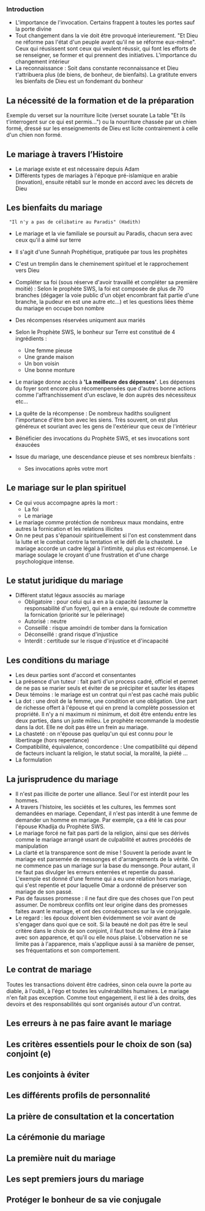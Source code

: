### Introduction

- L'importance de l'invocation. Certains frappent à toutes les portes sauf la porte divine
- Tout changement dans la vie doit être provoqué interieurement. "Et Dieu ne réforme pas l'état d'un peuple avant qu'il ne se réforme eux-même". Ceux qui réusissent sont ceux qui veulent réussir, qui font les efforts de se renseigner, se former et qui prennent des initiatives. L'importance du changement intérieur
- La reconnaissance : Soit dans constante reconnaissance et Dieu t'attribuera plus (de biens, de bonheur, de bienfaits). La gratitute envers les bienfaits de Dieu est un fondemant du bonheur

## La nécessité de la formation et de la préparation

Exemple du verset sur la nourriture licite (verset sourate La table "Et ils t'interrogent sur ce qui est permis...") ou la nourriture chassée par un chien formé, dressé sur les enseignements de Dieu est licite contrairement à celle d'un chien non formé. 


## Le mariage à travers l’Histoire

- Le mariage existe et est nécessaire depuis Adam
- Différents types de mariages à l'époque pré-islamique en arabie (inovation), ensuite rétabli sur le monde en accord avec les décrets de Dieu

## Les bienfaits du mariage

	 "Il n'y a pas de célibatire au Paradis" (Hadith)
- Le mariage et la vie familiale se poursuit au Paradis, chacun sera avec ceux qu'il a aimé sur terre
- Il s'agit d'une Sunnah Prophétique, pratiquée par tous les prophètes
- C'est un tremplin dans le cheminement spirituel et le rapprochement vers Dieu
- Compléter sa foi (sous réserve d'avoir travaillé et compléter sa première moitié) : Selon le prophète SWS, la foi est composée de plus de 70 branches (dégager la voie public d'un objet encombrant fait partie d'une branche, la pudeur en est une autre etc...) et les questions liées thème du mariage en occupe bon nombre 
- Des récompenses réservées uniqument aux mariés
- Selon le Prophète SWS, le bonheur sur Terre est constitué de 4 ingrédients :
	- Une femme pieuse
	- Une grande maison
	- Un bon voisin
	- Une bonne monture

- Le mariage donne accès à __'La meilleure des dépenses'__. Les dépenses du foyer sont encore plus récomenpensées que d'autres bonne actions comme l'affranchissement d'un esclave, le don auprès des nécessiteux etc... 
- La quête de la récompense : De nombreux hadiths soulignent l'importance d'être bon avec les siens. Très souvent, on est plus généreux et souriant avec les gens de l'extérieur que ceux de l'intérieur
- Bénéficier des invocations du Prophète SWS, et ses invocations sont éxaucées
- Issue du mariage, une descendance pieuse et ses nombreux bienfaits :
	- Ses invocations après votre mort 

## Le mariage sur le plan spirituel

- Ce qui vous accompagne après la mort :
	- La foi 
	- Le mariage
- Le mariage comme protéction de nombreux maux mondains, entre autres la fornication et les relations illicites
- On ne peut pas s'épanouir spirituellement si l'on est constemment dans la lutte et le combat contre la tentation et le défi de la chasteté. Le mariage accorde un cadre légal à l'intimité, qui plus est récompensé. Le mariage soulage le croyant d'une frustration et d'une charge psychologique intense.

## Le statut juridique du mariage

- Différent statut légaux associés au mariage
	- Obligatoire : pour celui qui a en a la capacité (assumer la responsabilité d'un foyer), qui en a envie, qui redoute de commettre la fornication (priorité sur le pélerinage)
	- Autorisé : neutre
	- Conseillé : risque amoindri de tomber dans la fornication
	- Déconseillé : grand risque d'injustice
	- Interdit : certitude sur le risque d'injustice et d'incapacité 

## Les conditions du mariage

- Les deux parties sont d'accord et consentantes
- La présence d'un tuteur : fait parti d'un process cadré, officiel et permet de ne pas se marier seuls et éviter de se précipiter et sauter les étapes
- Deux témoins : le mariage est un contrat qui n'est pas caché mais public 
- La dot : une droit de la femme, une condition et une obligation. Une part de richesse offert à l'épouse et qui en prend la complète possession et propriété. Il n'y a ni maximum ni minimum, et doit être entendu entre les deux parties, dans un juste milieu. Le prophète recommande la modestie dans la dot. Elle ne doit pas être un frein au mariage.
- La chasteté : on n'épouse pas quelqu'un qui est connu pour le libertinage (hors repentance)
- Compatibilité, équivalence, concordence : Une compatibilité qui dépend de facteurs incluant la religion, le statut social, la moralité, la piété ...
- La formulation  

## La jurisprudence du mariage

- Il n'est pas illicite de porter une alliance. Seul l'or est interdit pour les hommes.
- A travers l'histoire, les sociétés et les cultures, les femmes sont demandées en mariage. Cependant, il n'est pas interdit à une femme de demander un homme en mariage. Par exemple, ça a été le cas pour l'épouse Khadija du Prophète SWS. 
- Le mariage forcé ne fait pas parti de la religion, ainsi que ses dérivés comme le mariage arrangé usant de culpabilité et autres procédés de manipulation
- La clarté et la transparence sont de mise ! Souvent la periode avant le mariage est parsemée de messonges et d'arrangements de la vérité. On ne commence pas un mariage sur la base du mensonge. Pour autant, il ne faut pas divulger les erreurs enterrées et repentie du passé. L'exemple est donné d'une femme qui a eu une relation hors mariage, qui s'est repentie et pour laquelle Omar a ordonné de préserver son mariage de son passé.
- Pas de fausses promesse : il ne faut dire que des choses que l'on peut assumer. De nombreux conflits ont leur origine dans des promesses faites avant le mariage, et ont des conséquences sur la vie conjugale.
- Le regard : les époux doivent bien évidemment se voir avant de s'engager dans quoi que ce soit. Si la beauté ne doit pas être le seul critère dans le choix de son conjoint, il faut tout de même être à l'aise avec son apparence, et qu'il ou elle nous plaise. L'observation ne se limite pas à l'apparence, mais s'applique aussi à sa manière de penser, ses fréquentations et son comportement.


## Le contrat de mariage

Toutes les transactions doivent être cadrées, sinon cela ouvre la porte au diable, à l'oubli, à l'égo et toutes les vulnérabilités humaines. Le mariage n'en fait pas exception. Comme tout engagement, il est lié à des droits, des devoirs et des responsabilités qui sont organisés autour d'un contrat.

## Les erreurs à ne pas faire avant le mariage

## Les critères essentiels pour le choix de son (sa) conjoint (e)

## Les conjoints à éviter

## Les différents profils de personnalité

## La prière de consultation et la concertation

## La cérémonie du mariage

## La première nuit du mariage

## Les sept premiers jours du mariage

## Protéger le bonheur de sa vie conjugale